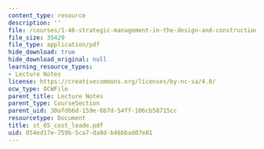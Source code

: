 ```yaml
---
content_type: resource
description: ''
file: /courses/1-46-strategic-management-in-the-design-and-construction-value-chain-fall-2003/054ed17e759b5ca7da8db46bbad07e81_st_05_cost_leade.pdf
file_size: 35429
file_type: application/pdf
hide_download: true
hide_download_original: null
learning_resource_types:
- Lecture Notes
license: https://creativecommons.org/licenses/by-nc-sa/4.0/
ocw_type: OCWFile
parent_title: Lecture Notes
parent_type: CourseSection
parent_uid: 30afd66d-159e-6b7d-54ff-106cb58715cc
resourcetype: Document
title: st_05_cost_leade.pdf
uid: 054ed17e-759b-5ca7-da8d-b46bbad07e81
---
```

